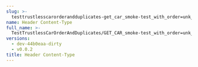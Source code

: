 ```yaml
---
slug: >-
  testtrustlesscarorderandduplicates-get_car_smoke-test_with_order=unk_of_unixfs_directory-header_content-type
name: Header Content-Type
full_name: >-
  TestTrustlessCarOrderAndDuplicates/GET_CAR_smoke-test_with_order=unk_of_UnixFS_Directory/Header_Content-Type
versions:
  - dev-44b0eaa-dirty
  - v0.0.2
title: Header Content-Type
---
```


